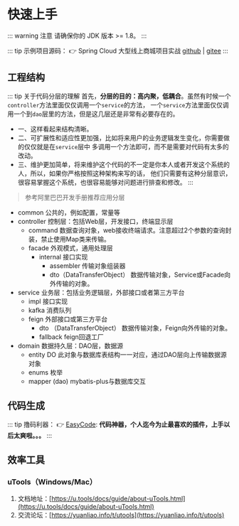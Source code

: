# 快速上手

::: warning 注意
请确保你的 JDK 版本 >= 1.8。
:::

::: tip 示例项目源码：
👉 Spring Cloud 大型线上商城项目实战 [github](https://github.com/zhangquansheng/zhengcheng-mall) | [gitee](https://gitee.com/zhangquansheng/zhengcheng-mall)
:::


## 工程结构

::: tip 关于代码分层的理解
首先，**分层的目的：高内聚，低耦合**。虽然有时候一个`controller`方法里面仅仅调用一个`service`的方法，
一个`service`方法里面仅仅调用一个到`dao`层里的方法，但是这几层还是非常有必要存在的。
- 一、这样看起来结构清晰。
- 二、可扩展性和适应性更加强，比如将来用户的业务逻辑发生变化，你需要做的仅仅就是在`service`层中
多调用一个方法即可，而不是需要对代码有太多的改动。
- 三、维护更加简单，将来维护这个代码的不一定是你本人或者开发这个系统的人，所以，如果你严格按照这种架构来写的话，
他们只需要有这种分层意识，很容易掌握这个系统，也很容易能够对问题进行排查和修改。
::: 


> 参考阿里巴巴开发手册推荐应用分层

- common 公共的，例如配置，常量等
- controller 控制层：包括Web层，开发接口，终端显示层
    - command 数据查询对象，web接收终端请求。注意超过2个参数的查询封装，禁止使用Map类来传输。
    - facade 外观模式，通用处理层
        - internal 接口实现
            - assembler 传输对象组装器
            - dto（DataTransferObject） 数据传输对象，Service或Facade向外传输的对象。
- service 业务层：包括业务逻辑层，外部接口或者第三方平台
    - impl 接口实现
    - kafka 消费队列
    - feign 外部接口或第三方平台
        - dto （DataTransferObject） 数据传输对象，Feign向外传输的对象。
        - fallback feign回退工厂
- domain 数据持久层：DAO层，数据源
    - entity DO 此对象与数据库表结构一一对应，通过DAO层向上传输数据源对象
    - enums 枚举
    - mapper (dao) mybatis-plus与数据库交互
    
## 代码生成

::: tip 撸码利器：
👉 [EasyCode](https://gitee.com/makejava/EasyCode): **代码神器，个人迄今为止最喜欢的插件，上手以后太爽啦。。。**
:::

## 效率工具

### uTools（Windows/Mac）
1. 文档地址：[https://u.tools/docs/guide/about-uTools.html](https://u.tools/docs/guide/about-uTools.html)
2. 交流论坛：[https://yuanliao.info/t/utools](https://yuanliao.info/t/utools)